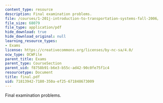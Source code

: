 ```yaml
---
content_type: resource
description: Final examination problems.
file: /courses/1-201j-introduction-to-transportation-systems-fall-2006/718139427180350aef25671848673009_final.pdf
file_size: 68079
file_type: application/pdf
hide_download: true
hide_download_original: null
learning_resource_types:
- Exams
license: https://creativecommons.org/licenses/by-nc-sa/4.0/
ocw_type: OCWFile
parent_title: Exams
parent_type: CourseSection
parent_uid: f8758b91-b6e3-b55c-ad42-90c0fe75f1c4
resourcetype: Document
title: final.pdf
uid: 71813942-7180-350a-ef25-671848673009
---
```

Final examination problems.